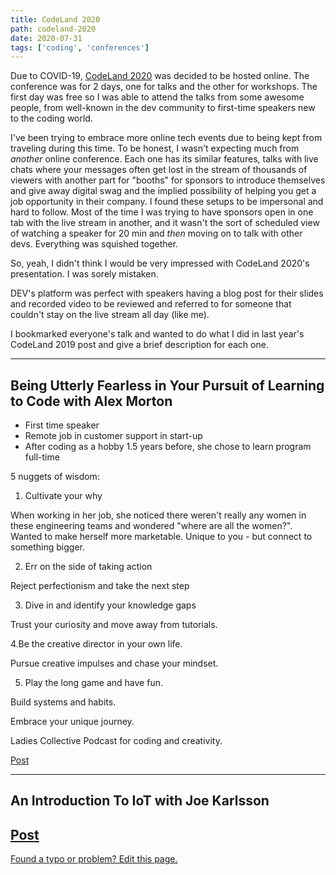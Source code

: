 ```yaml
---
title: CodeLand 2020
path: codeland-2020
date: 2020-07-31
tags: ['coding', 'conferences']
---
```


Due to COVID-19, [CodeLand 2020](https://codelandconf.com/) was decided to be hosted online. The conference was for 2 days, one for talks and the other for workshops. The first day was free so I was able to attend the talks from some awesome people, from well-known in the dev community to first-time speakers new to the coding world.

I've been trying to embrace more online tech events due to being kept from traveling during this time. To be honest, I wasn't expecting much from _another_ online conference. Each one has its similar features, talks with live chats where your messages often get lost in the stream of thousands of viewers with another part for "booths" for sponsors to introduce themselves and give away digital swag and the implied possibility of helping you get a job opportunity in their company. I found these setups to be impersonal and hard to follow. Most of the time I was trying to have sponsors open in one tab with the live stream in another, and it wasn't the sort of scheduled view of watching a speaker for 20 min and _then_ moving on to talk with other devs. Everything was squished together.

So, yeah, I didn't think I would be very impressed with CodeLand 2020's presentation. I was sorely mistaken.

DEV's platform was perfect with speakers having a blog post for their slides and recorded video to be reviewed and referred to for someone that couldn't stay on the live stream all day (like me).

I bookmarked everyone's talk and wanted to do what I did in last year's CodeLand 2019 post and give a brief description for each one.

---

## Being Utterly Fearless in Your Pursuit of Learning to Code with Alex Morton

- First time speaker
- Remote job in customer support in start-up
- After coding as a hobby 1.5 years before, she chose to learn program full-time

5 nuggets of wisdom:

1. Cultivate your why

When working in her job, she noticed there weren't really any women in these engineering teams and wondered "where are all the women?". Wanted to make herself more marketable. Unique to you - but connect to something bigger.

2. Err on the side of taking action

Reject perfectionism and take the next step

3. Dive in and identify your knowledge gaps

Trust your curiosity and move away from tutorials.

4.Be the creative director in your own life.

Pursue creative impulses and chase your mindset.

5. Play the long game and have fun.

Build systems and habits.

Embrace your unique journey.

Ladies Collective Podcast for coding and creativity.


[Post](https://dev.to/alexlsalt/being-utterly-fearless-in-your-pursuit-of-learning-to-code-with-alex-morton-5o0)

---

## An Introduction To IoT with Joe Karlsson


[Post](https://dev.to/joekarlsson/an-introduction-to-iot-with-joe-karlsson-2b8l)
---

[Found a typo or problem? Edit this page.](https://github.com/Dana94/website/blob/master/blog/2019-07-07-open-source.md)
